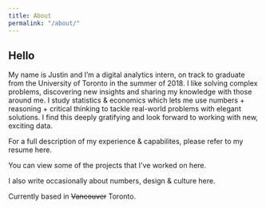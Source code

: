 ```yaml
---
title: About
permalink: "/about/"
---
```


## Hello

My name is Justin and I’m a digital analytics intern, on track to graduate from the University of Toronto in the summer of 2018. I like solving complex problems, discovering new insights and sharing my knowledge with those around me. I study statistics & economics which lets me use numbers + reasoning + critical thinking to tackle real-world problems with elegant solutions. I find this deeply gratifying and look forward to working with new, exciting data.

For a full description of my experience & capabilites, please refer to my resume here.

You can view some of the projects that I've worked on here.

I also write occasionally about numbers, design & culture here. 

Currently based in ~~Vancouver~~ Toronto.





